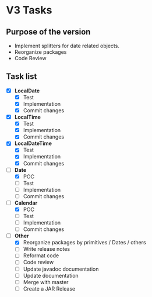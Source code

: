 # V3 Tasks

## Purpose of the version

 * Implement splitters for date related objects.
 * Reorganize packages
 * Code Review

## Task list

- [x] **LocalDate**
  - [x] Test
  - [x] Implementation
  - [x] Commit changes

- [x] **LocalTime**
  - [x] Test
  - [x] Implementation
  - [x] Commit changes

- [x] **LocalDateTime**
  - [x] Test
  - [x] Implementation
  - [x] Commit changes

- [ ] **Date**
  - [x] POC
  - [ ] Test
  - [ ] Implementation
  - [ ] Commit changes

- [ ] **Calendar**
  - [x] POC
  - [ ] Test
  - [ ] Implementation
  - [ ] Commit changes

- [ ] **Other**
  - [x] Reorganize packages by primitives / Dates / others
  - [ ] Write release notes
  - [ ] Reformat code
  - [ ] Code review
  - [ ] Update javadoc documentation
  - [ ] Update documentation
  - [ ] Merge with master
  - [ ] Create a JAR Release